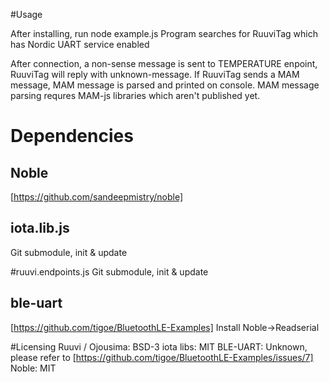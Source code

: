 #Usage

After installing, run node example.js
Program searches for RuuviTag which has Nordic UART service enabled

After connection, a non-sense message is sent to TEMPERATURE enpoint, RuuviTag will reply with unknown-message.
If RuuviTag sends a MAM message, MAM message is parsed and printed on console. 
MAM message parsing requres MAM-js libraries which aren't published yet.

# Dependencies
## Noble
[https://github.com/sandeepmistry/noble]

## iota.lib.js
Git submodule, init & update

#ruuvi.endpoints.js
Git submodule, init & update

## ble-uart
[https://github.com/tigoe/BluetoothLE-Examples]
Install Noble->Readserial

#Licensing
Ruuvi / Ojousima: BSD-3
iota libs: MIT
BLE-UART: Unknown, please refer to [https://github.com/tigoe/BluetoothLE-Examples/issues/7]
Noble: MIT 


